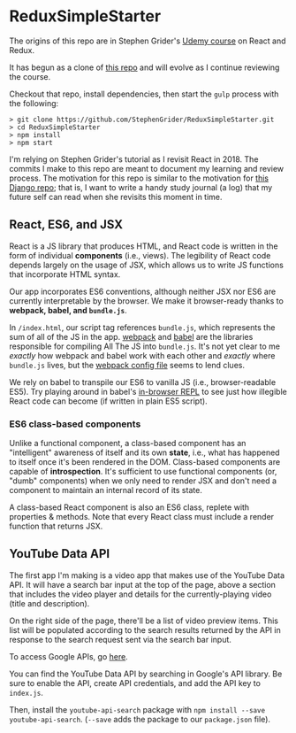 # ReduxSimpleStarter
The origins of this repo are in Stephen Grider's [Udemy course](https://www.udemy.com/react-redux/) on React and Redux.

It has begun as a clone of [this repo](https://github.com/StephenGrider/ReduxSimpleStarter) and will evolve as I continue reviewing the course.

Checkout that repo, install dependencies, then start the `gulp` process with the following:

    > git clone https://github.com/StephenGrider/ReduxSimpleStarter.git
    > cd ReduxSimpleStarter
    > npm install
    > npm start

I'm relying on Stephen Grider's tutorial as I revisit React in 2018. The commits I make to this repo are meant to document my learning and review process. The motivation for this repo is similar to the motivation for [this Django repo](https://github.com/eirinikos/django-tutorial-mysite); that is, I want to write a handy study journal (a log) that my future self can read when she revisits this moment in time.

## React, ES6, and JSX
React is a JS library that produces HTML, and React code is written in the form of individual **components** (i.e., views). The legibility of React code depends largely on the usage of JSX, which allows us to write JS functions that incorporate HTML syntax.

Our app incorporates ES6 conventions, although neither JSX nor ES6 are currently interpretable by the browser. We make it browser-ready thanks to **webpack, babel, and `bundle.js`**.

In `/index.html`, our script tag references `bundle.js`, which represents the sum of all of the JS in the app. [webpack](https://en.wikipedia.org/wiki/Webpack) and [babel](https://babeljs.io/) are the libraries responsible for compiling All The JS into `bundle.js`. It's not yet clear to me *exactly* how webpack and babel work with each other and *exactly* where `bundle.js` lives, but the [webpack config file](https://github.com/eirinikos/ReduxSimpleStarter/blob/master/webpack.config.js) seems to lend clues.

We rely on babel to transpile our ES6 to vanilla JS (i.e., browser-readable ES5). Try playing around in babel's [in-browser REPL](https://babeljs.io/) to see just how illegible React code can become (if written in plain ES5 script).

### ES6 class-based components
Unlike a functional component, a class-based component has an "intelligent" awareness of itself and its own **state**, i.e., what has happened to itself once it's been rendered in the DOM. Class-based components are capable of **introspection**. It's sufficient to use functional components (or, "dumb" components) when we only need to render JSX and don't need a component to maintain an internal record of its state. 

A class-based React component is also an ES6 class, replete with properties & methods. Note that every React class must include a render function that returns JSX. 

## YouTube Data API
The first app I'm making is a video app that makes use of the YouTube Data API. It will have a search bar input at the top of the page, above a section that includes the video player and details for the currently-playing video (title and description).

On the right side of the page, there'll be a list of video preview items. This list will be populated according to the search results returned by the API in response to the search request sent via the search bar input.

To access Google APIs, go [here](https://console.developers.google.com).

You can find the YouTube Data API by searching in Google's API library. Be sure to enable the API, create API credentials, and add the API key to `index.js`.

Then, install the `youtube-api-search` package with `npm install --save youtube-api-search`. (`--save` adds the package to our `package.json` file).

